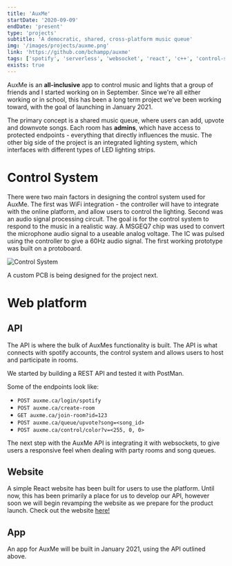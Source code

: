 ```yaml
---
title: 'AuxMe'
startDate: '2020-09-09'
endDate: 'present'
type: 'projects'
subtitle: 'A democratic, shared, cross-platform music queue'
img: '/images/projects/auxme.png'
link: 'https://github.com/bchampp/auxme'
tags: ['spotify', 'serverless', 'websocket', 'react', 'c++', 'control-system']
exists: true
---
```


AuxMe is an **all-inclusive** app to control music and lights that a group of friends and I started working on in September. Since we're all either working or in school, this has been a long term project we've been working toward, with the goal of launching in January 2021. 

The primary concept is a shared music queue, where users can add, upvote and downvote songs. Each room has **admins**, which have access to protected endpoints - everything that directly influences the music. The other big side of the project is an integrated lighting system, which interfaces with different types of LED lighting strips. 

# Control System
There were two main factors in designing the control system used for AuxMe. The first was WiFi integration - the controller will have to integrate with the online platform, and allow users to control the lighting. Second was an audio signal processing circuit. The goal is for the control system to respond to the music in a realistic way. A MSGEQ7 chip was used to convert the microphone audio signal to a useable analog voltage. The IC was pulsed using the controller to give a 60Hz audio signal. The first working prototype was built on a protoboard. 

![Control System](/projects/auxme/controller.jpg) 

A custom PCB is being designed for the project next. 

# Web platform

## API
The API is where the bulk of AuxMes functionality is built. The API is what connects with spotify accounts, the control system and allows users to host and participate in rooms. 

We started by building a REST API and tested it with PostMan. 

Some of the endpoints look like: 
- `POST auxme.ca/login/spotify`
- `POST auxme.ca/create-room`
- `GET auxme.ca/join-room?id=123`
- `POST auxme.ca/queue/upvote?song=<song_id>`
- `POST auxme.ca/control/color?v=<255, 0, 0>` 

The next step with the AuxMe API is integrating it with websockets, to give users a responsive feel when dealing with party rooms and song queues. 

## Website
A simple React website has been built for users to use the platform. Until now, this has been primarily a place for us to develop our API, however soon we will begin revamping the website as we prepare for the product launch. Check out the website <a href="https://auxme.ca">here!</a>

## App
An app for AuxMe will be built in January 2021, using the API outlined above. 

